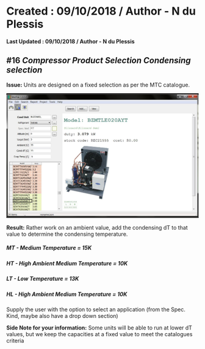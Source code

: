 # Created : 09/10/2018 / Author - N du Plessis
#### Last Updated : 09/10/2018 / Author - N du Plessis

##  #16 **_Compressor Product Selection Condensing selection_**

**Issue:** Units are designed on a fixed selection as per the MTC catalogue.

![alt text](BlizzardSelect.JPG "CP Selection issue")

**Result:** Rather work on an ambient value, add the condensing dT to that value to determine the condensing temperature.
##### MT - Medium Temperature = 15K
##### HT - High Ambient Medium Temperature = 10K
##### LT - Low Temperature = 13K
##### HL - High Ambient Medium Temperature = 10K

Supply the user with the option to select an application (from the Spec. Kind, maybe also have a drop down section)

**Side Note for your information:** Some units will be able to run at lower dT values, but we keep the capacities at a fixed value to meet
the catalogues criteria
